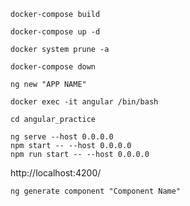 
```
docker-compose build
```

```
docker-compose up -d
```

```
docker system prune -a
```

```
docker-compose down
```

```
ng new "APP NAME"
```

```
docker exec -it angular /bin/bash
```

```
cd angular_practice
```
```
ng serve --host 0.0.0.0
npm start -- --host 0.0.0.0
npm run start -- --host 0.0.0.0
```

http://localhost:4200/

```
ng generate component "Component Name"
```